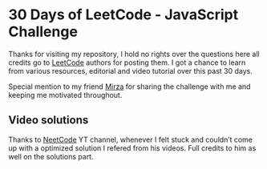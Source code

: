 # 30 Days of LeetCode - JavaScript Challenge 

Thanks for visiting my repository, I hold no rights over the questions here all credits go to [LeetCode](https://leetcode.com/discuss/study-guide/3458761/Open-to-Registration!-30-Days-of-LC-JavaScript-Challenge/) authors for posting them. I got a chance to learn from various resources, editorial and video tutorial over this past 30 days.

Special mention to my friend [Mirza](https://github.com/Mirza-Younus-Baig) for sharing the challenge with me and keeping me motivated throughout.

## Video solutions

Thanks to [NeetCode](https://www.youtube.com/@NeetCodeIO/featured) YT channel, whenever I felt stuck and couldn’t come up with a optimized solution I refered from his videos. Full credits to him as well on the solutions part.
